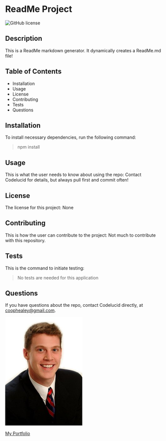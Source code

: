 # ReadMe Project  

![GitHub license](https://img.shields.io/badge/license-None-brightgreen)

## Description  

This is a ReadMe markdown generator.  It dynamically creates a ReadMe.md file!  

## Table of Contents
- Installation 
- Usage
- License
- Contributing
- Tests
- Questions  

## Installation  

To install necessary dependencies, run the following command:
>npm install  

## Usage  

This is what the user needs to know about using the repo:
Contact Codelucid for details, but always pull first and commit often!  

## License  

The license for this project:
None  

## Contributing  

This is how the user can contribute to the project:
Not much to contribute with this repository.  

## Tests  

This is the command to initiate testing:
>No tests are needed for this application  

## Questions  

If you have questions about the repo, contact Codelucid directly, at coophealey@gmail.com.


[![My Profile Picture](/Develop/profilePic.png)](https://github.com/codelucid "My Profile Picture")

[My Portfolio](https://codelucid.github.io/Portfolio/ "My Portfolio")